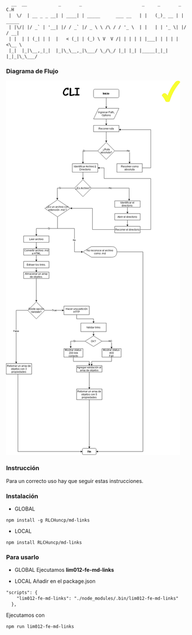 ```
  __  __            _       _                       _     _       _         C.H
 |  \/  | __ _ _ __| | ____| | _____      ___ __   | |   (_)_ __ | | _____
 | |\/| |/ _` | '__| |/ / _` |/ _ \ \ /\ / / '_ \  | |   | | '_ \| |/ / __|
 | |  | | (_| | |  |   < (_| | (_) \ V  V /| | | | | |___| | | | |   <\__ \
 |_|  |_|\__,_|_|  |_|\_\__,_|\___/ \_/\_/ |_| |_| |_____|_|_| |_|_|\_\___/

 ```

### Diagrama de Flujo
![](src/img/cli.png)

### Instrucción
Para un correcto uso hay que seguir estas instrucciones.

### Instalación

* GLOBAL
```
npm install -g RLCHuncp/md-links
```
* LOCAL
```
npm install RLCHuncp/md-links
```
### Para usarlo

* GLOBAL
Ejecutamos **lim012-fe-md-links**

* LOCAL
Añadir en el package.json
```
"scripts": {
    "lim012-fe-md-links": "./node_modules/.bin/lim012-fe-md-links"
  },
```
Ejecutamos con
```
npm run lim012-fe-md-links
```
